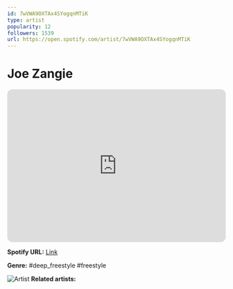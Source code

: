 ```yaml
---
id: 7wVWA9OXTAx4SYogqnMTiK
type: artist
popularity: 12
followers: 1539
url: https://open.spotify.com/artist/7wVWA9OXTAx4SYogqnMTiK
---
```

# Joe Zangie

<iframe style="border-radius:12px" src="https://open.spotify.com/embed/artist/7wVWA9OXTAx4SYogqnMTiK" width="100%" height="352" frameBorder="0" allowfullscreen="" allow="autoplay; clipboard-write; encrypted-media; fullscreen; picture-in-picture" loading="lazy"></iframe>

**Spotify URL:** [Link](https://open.spotify.com/artist/7wVWA9OXTAx4SYogqnMTiK)

**Genre:**  #deep_freestyle #freestyle

![Artist](https://i.scdn.co/image/ab67616d0000b273331246281f65a60630f0402a)
**Related artists:**

